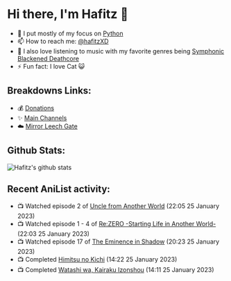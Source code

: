 # Hi there, I'm Hafitz 👋
- 🐍 I put mostly of my focus on [Python](https://python.org)
- 📫 How to reach me: [@hafitzXD](https://t.me/hafitzXD)
- 🎵 I also love listening to music with my favorite genres being [Symphonic Blackened Deathcore](https://youtu.be/qyYmS_iBcy4)
- ⚡ Fun fact: I love Cat 😺

## Breakdowns Links:
- 💰 [Donations](https://t.me/TheBreakdowns/2)
- ✨ [Main Channels](https://t.me/TheBreakdowns)
- ☁️ [Mirror Leech Gate](https://t.me/BreakdownsGate)

## Github Stats:
![Hafitz's github stats](https://github-readme-stats.vercel.app/api?username=breakdowns&show_icons=true&count_private=true&bg_color=00000000&text_color=777)

## Recent AniList activity:
<!-- ANILIST_ACTIVITY:start -->

-   📺 Watched episode 2 of [Uncle from Another World](https://anilist.co/anime/135806) (22:05 25 January 2023)
-   📺 Watched episode 1 - 4 of [Re:ZERO -Starting Life in Another World-](https://anilist.co/anime/21355) (22:03 25 January 2023)
-   📺 Watched episode 17 of [The Eminence in Shadow](https://anilist.co/anime/130298) (20:23 25 January 2023)
-   📺 Completed [Himitsu no Kichi](https://anilist.co/anime/140320) (14:22 25 January 2023)
-   📺 Completed [Watashi wa, Kairaku Izonshou](https://anilist.co/anime/21580) (14:11 25 January 2023)

<!-- ANILIST_ACTIVITY:end -->
